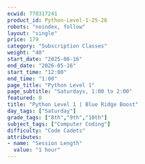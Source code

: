 ```yaml
---
ecwid: 770317241
product_id: Python-Level-1-25-26
robots: "noindex, follow"
layout: "single"
price: 179
category: "Subscription Classes"
weight: "40"
start_date: "2025-08-16"
end_date: "2026-05-16"
start_time: "12:00"
end_time: "1:00"
page_title: "Python Level 1"
page_subtitle: "Saturdays, 1:00 to 2:00"
featured: 0
title: "Python Level 1 | Blue Ridge Boost"
day_tags: ["Saturday"]
grade_tags: ["8th","9th","10th"]
subject_tags: ["Computer Coding"]
difficulty: "Code Cadets"
attributes:
- name: "Session Length"
  value: "1 hour"
---
```

